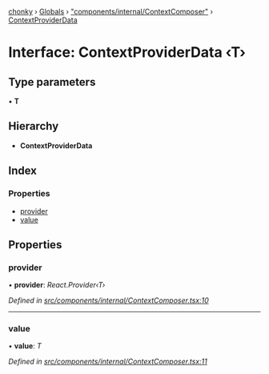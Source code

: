 [chonky](../README.md) › [Globals](../globals.md) › ["components/internal/ContextComposer"](../modules/_components_internal_contextcomposer_.md) › [ContextProviderData](_components_internal_contextcomposer_.contextproviderdata.md)

# Interface: ContextProviderData ‹**T**›

## Type parameters

▪ **T**

## Hierarchy

* **ContextProviderData**

## Index

### Properties

* [provider](_components_internal_contextcomposer_.contextproviderdata.md#provider)
* [value](_components_internal_contextcomposer_.contextproviderdata.md#value)

## Properties

###  provider

• **provider**: *React.Provider‹T›*

*Defined in [src/components/internal/ContextComposer.tsx:10](https://github.com/TimboKZ/Chonky/blob/cc6d20b/src/components/internal/ContextComposer.tsx#L10)*

___

###  value

• **value**: *T*

*Defined in [src/components/internal/ContextComposer.tsx:11](https://github.com/TimboKZ/Chonky/blob/cc6d20b/src/components/internal/ContextComposer.tsx#L11)*
